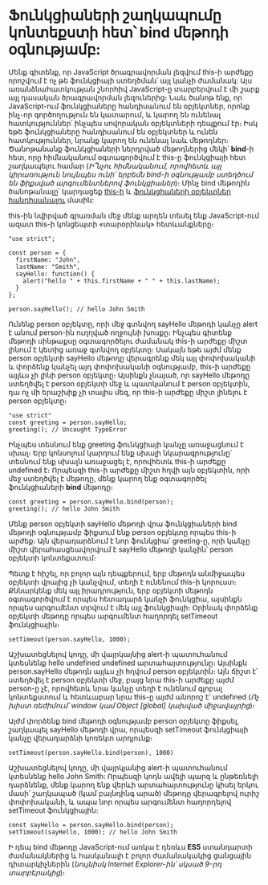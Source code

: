 # Ֆունկցիաների շաղկապումը կոնտեքստի հետ՝ bind մեթոդի օգնությամբ:

Մենք գիտենք, որ JavaScript ծրագրավորման լեզվում this-ի արժեքը որոշվում է ոչ թե ֆունկցիայի ստեղծման՝ այլ կանչի ժամանակ: Այս առանձնահատկության շնորհիվ JavaScript-ը տարբերվում է մի շարք այլ դասական ծրագրավորման լեզուներից։ Նաև ծանոթ ենք, որ JavaScript-ում ֆունկցիաները հանդիսանում են օբյեկտներ, որոնք ինչ-որ գործողություն են կատարում, և կարող են ունենալ հատկություններ՝ ինչպես սովորական օբյեկտների դեպքում էր։ Իսկ եթե ֆունկցիաները հանդիսանում են օբյեկտներ և ունեն հատկություններ, նրանք կարող են ունենալ նաև մեթոդներ։ Ծանոթանանք ֆունկցիաների ներդրված մեթոդներից մեկի՝ **bind**-ի հետ, որը հիմնականում օգտագործվում է this-ը ֆունկցիայի հետ շաղկապելու համար (_Ի՞նչու հիմնականում, որովհետև այլ կիրառություն նույնպես ունի՝ երբեմն bind-ի օգնությամբ ստեղծում են ֆիքսված արգումենտներով ֆունկցիաներ_)։ Մինչ bind մեթոդին ծանոթանալը՝ կարդացեք [this-ի](https://github.com/h0vhann1syan/Armenian-JavaScript-Community/blob/master/Publications/The%20Dynamic%20Nature%20of%20'this'%20in%20JavaScript.md) և [ֆունկցիաների օբյեկտներ հանդիսանալու](https://github.com/h0vhann1syan/Armenian-JavaScript-Community/blob/master/Publications/Functional%20Programming%20in%20Modern%20JavaScript%20Development.md) մասին:

this-ին նվիրված գրառման մեջ մենք արդեն տեսել ենք JavaScript-ում ազատ this-ի կոնցեպտի «տարօրինակ» հետևանքները։

```
"use strict";

const person = {
  firstName: "John",
  lastName: "Smith",
  sayHello: function() {
    alert("hello " + this.firstName + " " + this.lastName);
  }
};

person.sayHello(); // hello John Smith
```

Ունենք person օբյեկտը, որի մեջ գտնվող sayHello մեթոդի կանչը alert է անում person-ին ուղղված ողջույնի խոսքը։ Ինչպես գիտենք մեթոդի սինթաքսը օգտագործելու ժամանակ this-ի արժեքը միշտ լինում է կետից առաջ գտնվող օբյեկտը։ Սակայն եթե այժմ մենք person օբյեկտի sayHello մեթոդը վերագրենք մեկ այլ փոփոխականի և փորձենք կանչել այդ փոփոխականի օգնությամբ, this-ի արժեքը այլևս չի լինի person օբյեկտը։ Այսինքն չնայած, որ sayHello մեթոդը ստեղծվել է person օբյեկտի մեջ և պատկանում է person օբյեկտին, դա ոչ մի երաշխիք չի տալիս մեզ, որ this-ի արժեքը միշտ լինելու է person օբյեկտը։

```
"use strict"
const greeting = person.sayHello;
greeting(); // Uncaught TypeError
```

Ինչպես տեսնում ենք greeting ֆունկցիայի կանչը առաջացնում է սխալ։ Երբ կոնսոլում կարդում ենք սխալի նկարագրությունը՝ տեսնում ենք սխալն առաջացել է, որովհետև this-ի արժեքը undefined է։ Որպեսզի this-ի արժեքը միշտ հղվի այն օբյեկտին, որի մեջ ստեղծվել է մեթոդը, մենք կարող ենք օգտագործել ֆունկցիաների **bind** մեթոդը։

```
const greeting = person.sayHello.bind(person);
greeting(); // hello John Smith
```

Մենք person օբյեկտի sayHello մեթոդի վրա ֆունկցիաների bind մեթոդի օգնությամբ ֆիքսում ենք person օբյեկտը որպես this-ի արժեք։ Այն վերադարձնում է նոր ֆունկցիա՝ greeting-ը, որի կանչը միշտ վերահասցեավորվում է sayHello մեթոդի կանչին՝ person օբյեկտի կոնտեքստում։

Պետք է հիշել, որ բոլոր այն դեպքերում, երբ մեթոդն անմիջապես օբյեկտի վրայից չի կանչվում, տեղի է ունենում this-ի կորուստ։ Քննարկենք մեկ այլ իրադրություն, երբ օբյեկտի մեթոդն օգտագործվում է որպես հետադարձ կանչի ֆունկցիա, այսինքն որպես արգումենտ տրվում է մեկ այլ ֆունկցիայի։ Օրինակ փորձենք օբյեկտի մեթոդը որպես արգումենտ հաղորդել setTimeout ֆունկցիային։

```
setTimeout(person.sayHello, 1000);
```

Աշխատեցնելով կոդը, մի վայրկայնից alert-ի պատուհանում կտեսնենք hello undefined undefined արտահայտությունը։ Այսինքն person.sayHello մեթոդն այլևս չի հղվում person օբյեկտին։ Այն ճիշտ է՝ ստեղծվել է person օբյեկտի մեջ, բայց նրա this-ի արժեքը այժմ person-ը չէ, որովհետև նրա կանչը տեղի է ունենում գլոբալ կոնտեքստում և հետևաբար նրա this-ը այժմ անորոշ է՝ undefined (_Ոչ խիստ ռեժիմում՝ window կամ Object [global] կախված միջավայրից_)։

Այժմ փորձենք bind մեթոդի օգնությամբ person օբյեկտը ֆիքսել, շաղկապել sayHello մեթոդի վրա, որպեսզի setTimeout ֆունկցիայի կանչը վերադարձնի կոռեկտ արդյունք։

```
setTimeout(person.sayHello.bind(person), 1000)
```

Աշխատեցնելով կոդը, մի վայրկյանից alert-ի պատուհանում կտեսնենք hello John Smith: Որպեսզի կոդն ավելի պարզ և ընթեռնելի դարձնենք, մենք կարող ենք վերևի արտահայտությունը կիսել երկու մասի՝ շաղկապած (կամ բայնդինգ արած) մեթոդը վերագրելով ուրիշ փոփոխականի, և ապա նոր որպես արգումենտ հաղորդելով setTimeout ֆունկցիային։

```
const sayHello = person.sayHello.bind(person);
setTimeout(sayHello, 1000); // hello John Smith
```

Ի դեպ bind մեթոդը JavaScript-ում առկա է դեռևս **ES5** ստանդարտի ժամանակներից և հասկանալի է բոլոր ժամանակակից ցանցային դիտարկիչներին (_նույնիսկ Internet Explorer-ին՝ սկսած 9-րդ տարբերակից_)։
